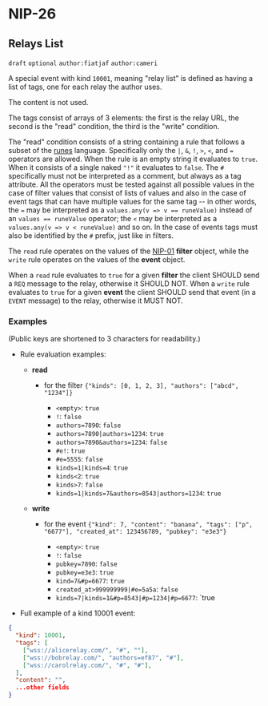 NIP-26
======

Relays List
-----------

`draft` `optional` `author:fiatjaf` `author:cameri`

A special event with kind `10001`, meaning "relay list" is defined as having a list of tags, one for each relay the author uses.

The content is not used.

The tags consist of arrays of 3 elements: the first is the relay URL, the second is the "read" condition, the third is the "write" condition.

The "read" condition consists of a string containing a rule that follows a subset of the [runes](https://pypi.org/project/runes/) language. Specifically only the `|`, `&`, `!`, `>`, `<`, and `=` operators are allowed. When the rule is an empty string it evaluates to `true`. When it consists of a single naked `"!"` it evaluates to `false`. The `#` specifically must not be interpreted as a comment, but always as a tag attribute. All the operators must be tested against all possible values in the case of filter values that consist of lists of values and also in the case of event tags that can have multiple values for the same tag -- in other words, the `=` may be interpreted as a `values.any(v => v == runeValue)` instead of an `values == runeValue` operator; the `<` may be interpreted as a `values.any(v => v < runeValue)` and so on. In the case of events tags must also be identified by the `#` prefix, just like in filters.

The `read` rule operates on the values of the [NIP-01](01.md) **filter** object, while the `write` rule operates on the values of the **event** object.

When a `read` rule evaluates to `true` for a given **filter** the client SHOULD send a `REQ` message to the relay, otherwise it SHOULD NOT. When a `write` rule evaluates to `true` for a given **event** the client SHOULD send that event (in a `EVENT` message) to the relay, otherwise it MUST NOT.

### Examples

(Public keys are shortened to 3 characters for readability.)

- Rule evaluation examples:

  - **read**

    - for the filter `{"kinds": [0, 1, 2, 3], "authors": ["abcd", "1234"]}`

      - `<empty>`: `true`
      - `!`: `false`
      - `authors=7890`: `false`
      - `authors=7890|authors=1234`: `true`
      - `authors=7890&authors=1234`: `false`
      - `#e!`: `true`
      - `#e=5555`: `false`
      - `kinds=1|kinds=4`: `true`
      - `kinds<2`: `true`
      - `kinds>7`: `false`
      - `kinds=1|kinds=7&authors=8543|authors=1234`: `true`

  - **write**

    - for the event `{"kind": 7, "content": "banana", "tags": ["p", "6677"], "created_at": 123456789, "pubkey": "e3e3"}`

      - `<empty>`: `true`
      - `!`: `false`
      - `pubkey=7890`: `false`
      - `pubkey=e3e3`: `true`
      - `kind=7&#p=6677`: `true`
      - `created_at>999999999|#e=5a5a`: `false`
      - `kinds=7|kinds=1&#p=8543|#p=1234|#p=6677`: `true

- Full example of a kind 10001 event:

```json
{
  "kind": 10001,
  "tags": [
    ["wss://alicerelay.com/", "#", ""],
    ["wss://bobrelay.com/", "authors=ef87", "#"],
    ["wss://carolrelay.com/", "#", "#"],
  ],
  "content": "",
  ...other fields
}
```
